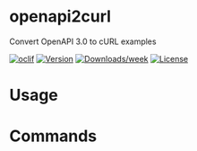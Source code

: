 openapi2curl
============

Convert OpenAPI 3.0 to cURL examples

[![oclif](https://img.shields.io/badge/cli-oclif-brightgreen.svg)](https://oclif.io)
[![Version](https://img.shields.io/npm/v/openapi2curl.svg)](https://npmjs.org/package/openapi2curl)
[![Downloads/week](https://img.shields.io/npm/dw/openapi2curl.svg)](https://npmjs.org/package/openapi2curl)
[![License](https://img.shields.io/npm/l/openapi2curl.svg)](https://github.com/box-devrel/openapi2curl/blob/master/package.json)

<!-- toc -->
# Usage
<!-- usage -->
# Commands
<!-- commands -->

